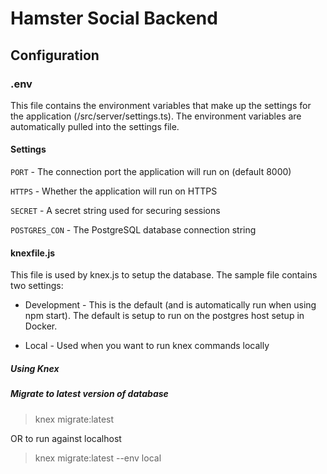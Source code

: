 # Hamster Social Backend

## Configuration

### .env

This file contains the environment variables that make up the settings for the application (/src/server/settings.ts). The environment variables are automatically pulled into the settings file.

#### Settings

`PORT` - The connection port the application will run on (default 8000)

`HTTPS` - Whether the application will run on HTTPS

`SECRET` - A secret string used for securing sessions

`POSTGRES_CON` - The PostgreSQL database connection string

#### knexfile.js

This file is used by knex.js to setup the database. The sample file contains two settings:

* Development - This is the default (and is automatically run when using npm start). The default is setup to run on the postgres host setup in Docker.

* Local - Used when you want to run knex commands locally

##### Using Knex

##### Migrate to latest version of database

> knex migrate:latest

OR to run against localhost

> knex migrate:latest --env local
